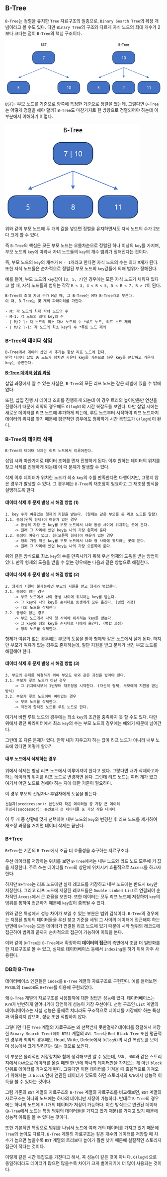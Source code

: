 
## B-Tree

`B-Tree`는 정렬을 유지한 `Tree` 자료구조의 일종으로, `Binary Search Tree`의 확장 개념이라고 볼 수도 있다. 다만 `Binary Tree`의 구조와 다르게 자식 노드의 최대 개수가 2보다 크다는 점이 `B-Tree`의 핵심 구조이다.

![](../image/b-tree1.png)

`BST`는 부모 노드를 기준으로 양쪽에 특정한 기준으로 정렬을 했는데, 그렇다면 `B-Tree`는 어떻게 정렬을 해야 할까? `B-Tree`도 마찬가지로 한 방향으로 정렬되어야 하는데 이 부분에서 이해하기 어렵다.

![](../image/b-tree2.png)

위와 같이 부모 노드에 두 개의 값을 넣으면 정렬을 유지하면서도 자식 노드의 수가 2보다 크게 할 수 있다. 

즉 `B-Tree`의 핵심은 모든 부모 노드는 오름차순으로 정렬된 하나 이상의 `key`를 가지며, 부모 노드의 `key`에 따라서 자녀 노드들의 `key`의 개수 범위가 정해진다는 것이다. 

즉, 부모 노드의 `key`의 개수가 `M - 1`개라고 한다면 자식 노드의 수는 최대 `M`개가 된다. 또한 자식 노드들은 순차적으로 정렬된 부모 노드의 `key`값들에 의해 범위가 정해진다.

예를 들어, 부모 노드의 `key`값이 `[3, 5, 7]`인 경우에는 모든 자식 노드가 채워져 있다고 할 때, 자식 노드들의 범위는 각각 `R < 3, 3 < R < 5, 5 < R < 7, R > 7`이 된다.

	B-Tree의 최대 자녀 수가 M일 때, 그 B-Tree는 M차 B-Tree라고 부른다.
	이 때, B-Tree는 몇 개의 파라미터를 가진다.
	
	- M: 각 노드의 최대 자녀 노드의 수
	- M-1: 각 노드의 최대 key의 수
	- ⌈ M/2 ⌉: 각 노드의 최소 자녀 노드의 수 *루트 노드, 리프 노드 제외
	- ⌈ M/2 ⌉-1: 각 노드의 최소 key의 수 *루트 노드 제외

### B-Tree의 데이터 삽입

	B-Tree에서 데이터 삽입 시 추가는 항상 리프 노드에 한다.
	만약 데이터 삽입 중 노드가 넘치면 가운데 key를 기준으로 좌우 key를 분할하고 가운데 key는 승진한다.

**[B-Tree 데이터 삽입 과정](../etc/btree.pptx)**

삽입 과정에서 알 수 있는 사실은, `B-Tree`의 모든 리프 노드는 같은 레벨에 있을 수 밖에 없다.

또한, 삽입 진행 시 데이터 조회를 진행하게 되는데 이 경우 트리의 높이만큼만 연산을 진행하기 때문에 최악의 경우에도 `O(logN)`의 시간 복잡도를 보인다. 다만 삽입 시에는 새로운 데이터를 리프 노드에 추가하게 되는데, 루트 노드부터 시작하여 리프 노드까지 데이터의 위치를 찾기 때문에 평균적인 경우에도 정확하게 시간 복잡도가 `O(logN)`이 된다.

### B-Tree의 데이터 삭제

	B-Tree의 데이터 삭제는 리프 노드에서 이루어진다.

삽입 시와 마찬가지로 데이터 조회를 먼저 진행하게 된다. 이후 원하는 데이터의 위치를 찾고 삭제를 진행하게 되는데 이 때 문제가 발생할 수 있다. 

삭제 이후 데이터가 위치한 노드가 최소 `key`의 수를 만족한다면 다행이지만, 그렇지 않은 경우가 발생할 수 있다. 그 경우에는 `B-Tree`의 재조정이 필요하고 그 재조정 방식을 설명하도록 한다.

#### 데이터 삭제 후 문제 발생 시 해결 방법 (1)

	1. key 수가 여유있는 형제의 지원을 받는다. (형제는 같은 부모를 둔 리프 노드를 말함)
	1.1. 동생(왼쪽 형제)이 여유가 있는 경우
	    -> 동생의 가장 큰 key를 부모 노드에서 나와 동생 사이에 위치하는 곳에 둔다.
	    -> 원래 그 자리에 있던 key는 나의 가장 왼쪽에 둔다
	1.2. 동생이 여유가 없고, 형(오른쪽 형제)이 여유가 있는 경우
	    -> 형의 가장 작은 key를 부모 노드에서 나와 형 사이에 위치하는 곳에 둔다.
	    -> 원래 그 자리에 있던 key는 나의 가장 오른쪽에 둔다.

위와 같은 방식으로 최소 `key`의 수를 만족시키기 위해 우선 형제의 도움을 받는 방법이 있다. 만약 형제의 도움을 받을 수 없는 경우에는 다음과 같은 방법으로 해결한다.

#### 데이터 삭제 후 문제 발생 시 해결 방법 (2)

	2. 형제의 지원이 불가능하면 부모의 지원을 받고 형제와 병합한다.
	2.1. 동생이 있는 경우
	    -> 부모 노드에서 나와 동생 사이에 위치하는 key를 받는다.
	    -> 그 key와 나의 key를 순서대로 동생에게 모두 옮긴다. (병합 과정)
	    -> 나의 노드를 삭제한다
	2.2. 동생이 없는 경우
	    -> 부모 노드에서 나와 형 사이에 위치하는 key를 받는다.
	    -> 그 key와 형의 key를 순서대로 나에게 옮긴다. (병합 과정)
	    -> 형의 노드를 삭제한다.

형제가 여유가 없는 경우에는 부모의 도움을 받아 형제와 같은 노드에서 살게 된다. 하지만 부모가 여유가 없는 경우도 존재하는데, 일단 지원을 받고 문제가 생긴 부모 노드를 해결해야 한다.

#### 데이터 삭제 후 문제 발생 시 해결 방법 (3)

	3. 부모의 문제를 해결하기 위해 부모도 위와 같은 과정을 밟아야 한다.
	3.1. 부모가 루트 노드가 아닌 경우
	    -> 그 위치에서부터 1번부터 재조정을 시작한다. (자신의 형제, 부모에게 지원을 받는 방식)
	3.2. 부모가 루트 노드이며 비어있는 경우
	    -> 부모 노드를 삭제한다.
	    -> 직전에 합쳐진 노드를 루트 노드로 한다.

여기서 바뀐 루트 노드의 경우에는 최소 `key`의 조건을 충족하지 못 할 수도 있다. 다만 위에서 봤던 파라미터에서 최소 `key`의 수는 부모 노드의 경우에는 예외기 때문에 넘어간다.

그런데 또 다른 문제가 있다. 만약 내가 지우고자 하는 값이 리프 노드가 아니라 내부 노드에 있다면 어떻게 할까? 

#### 내부 노드에서 삭제하는 경우

위에서 삭제는 항상 리프 노드에서 이루어져야 한다고 했다. 그렇다면 내가 삭제하고자 하는 데이터의 위치를 리프 노드로 변경하면 된다. 그런데 리프 노드는 여러 개가 있고 여기서 어떤 노드로 정해야 하는 지에 대한 기준이 필요하다.

이 경우 부모의 선임자나 후임자에게 도움을 받는다. 

	선임자(predecessor): 본인보다 작은 데이터들 중 가장 큰 데이터
	후임자(successor): 본인보다 큰 데이터들 중 가장 작은 데이터

이 두 개 중 상황에 맞게 선택하여 내부 노드의 `key`와 변경한 후 리프 노드를 제거하여 재조정 과정을 거치면 데이터 삭제는 끝난다.


### B+Tree

`B+Tree`는 기존의 `B-Tree`에서 조금 더 효율성을 추구하는 자료구조다. 

우선 데이터를 저장하는 위치를 보면 `B-Tree`에서는 내부 노드와 리프 노드 모두에 키 값을 저장한다. 주로 쓰는 데이터를 `Tree`의 상단에 위치시켜 효율적으로 `Access`를 하고자 한다. 

하지만 `B+Tree`는 리프 노드에만 실제 레코드를 저장하고 내부 노드에는 반드시 `key`만 저장한다. 그리고 리프 노드에 저장된 레코드들은 `Double Linked List`로 연결되어 순차적인 `Access`에서 큰 효율을 보인다. 또한 데이터는 모두 리프 노드에 저장하며 `key`의 범위를 통하여 접근하기 떄문에 `key`값이 중복될 수 있다.

위와 같은 특성에서 성능 차이가 보일 수 있는 부분은 범위 검색이다. `B-Tree`의 경우에는 지정된 범위의 데이터들을 우선 찾고 기준을 세워 그 사이의 데이터에 접근해야 하는 반면에 `B+Tree`는 모든 데이터가 연결된 리프 노드에 있기 때문에 시작 범위의 레코드에 접근하여 범위의 끝까지 순차적으로 접근이 가능하여 이득을 본다.

이와 같이 `B+Tree`는 `B-Tree`에서 확장하여 **데이터의 접근**의 측면에서 조금 더 일반화를 한 자료구조로 볼 수 있고, 실제로 데이터베이스 등에서 `indexing`을 하기 위해 자주 사용된다.

### DB와 B-Tree

데이터베이스 엔진들은 `index`를 `B-Tree` 계열의 자료구조로 구현한다. 예를 들어보면 `MYSQL`의 `InnoDB`도 `B+Tree`를 이용해 구현되었다. 

왜 `B-Tree` 계열의 자료구조를 사용할까에 대한 정답은 성능에 있다. 데이터베이스는 `R/W`가 빈번하게 일어나기에 당연하게 성능이 가장 우선이다. 선형 구조인 `List` 계열의 데이터베이스는 사실 성능은 둘째로 치더라도 구조적으로 데이터를 저장해야 하는 특성과 어울리지 않으며, 성능 또한 적합하지 않다.

그렇다면 다른 `Tree` 계열의 자료구조는 왜 선택받지 못한걸까? 데이터를 정렬해서 저장한 `Binary Search Tree(이하 BTS)` 계열의 `AVL Tree`나 `Red-Black Tree` 또한 평균적인 경우와 최악의 경우에도 Read, Write, Delete에서 `O(logN)`의 시간 복잡도를 보이며 성능에서 크게 밀리지는 않는 것으로 보인다.

이 부분은 물리적인 저장장치와 함께 생각해보면 알 수 있는데, `SSD, HDD`와 같은 스토리지에서 `RAM`으로 데이터를 옮길 때엔 한 번에 하나의 데이터만을 가져오는 게 아닌 `block` 단위로 데이터를 가져오게 된다. 그렇다면 이런 데이터를 가져올 때 효율적으로 가져오기 위해서는 그 `block` 안에 연관된 데이터가 있도록 하면 스토리지의 `R/W`에서 성능적 이득을 볼 수 있다는 것이다.

그럼 기존의 `BST` 계열의 자료구조와 `B-Tree` 계열의 자료구조를 비교해보면, `BST` 계열의 자료구조는 하나의 노드에는 하나의 데이터만 저장이 가능하다. 반대로 `B-Tree`의 경우에는 하나의 노드에 `M-1`개의 데이터가 저장이 가능하다. 이런 방식으로 연관된 데이터(`B-Tree`에서 노드는 특정 범위의 데이터들을 가지고 있기 때문)를 가지고 있기 때문에 성능적 이득을 볼 수 있다는 것이다.

또한 기본적인 특징으로 범위를 나눠서 노드에 여러 개의 데이터를 가지고 있기 때문에 `Tree`의 높이도 다르다. `B-Tree` 계열의 자료구조는 같은 개수의 데이터를 저장할 때 차수가 높으면 높을수록 `BST` 계열의 트리보다 높이가 훨씬 낮기 때문에 실질적인 스토리지 접근이 적다는 것이다.

이렇게 같은 시간 복잡도를 가진다고 해서, 꼭 성능이 같은 것이 아니다. `O(logN)`으로 동일하더라도 데이터가 많으면 많을수록 차이가 크게 벌어지기에 더 많이 사용되는 것이다.

